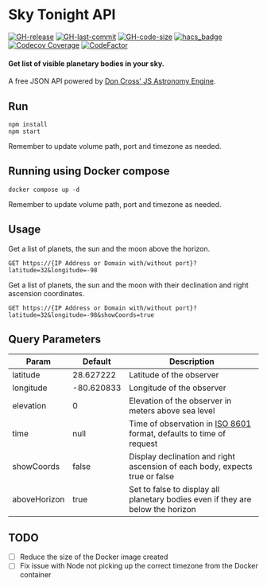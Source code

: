 # Sky Tonight API

[![GH-release](https://img.shields.io/github/v/release/wwwescape/sky-tonight-api.svg?style=flat-square)](https://github.com/wwwescape/sky-tonight-api/releases)
[![GH-last-commit](https://img.shields.io/github/last-commit/wwwescape/sky-tonight-api.svg?style=flat-square)](https://github.com/wwwescape/sky-tonight-api/commits/master)
[![GH-code-size](https://img.shields.io/github/languages/code-size/wwwescape/sky-tonight-api.svg?color=red&style=flat-square)](https://github.com/wwwescape/sky-tonight-api)
[![hacs_badge](https://img.shields.io/badge/HACS-Default-41BDF5.svg?style=flat-square)](https://github.com/hacs/default)
[![Codecov Coverage](https://img.shields.io/codecov/c/github/wwwescape/sky-tonight-api/main.svg?style=flat-square)](https://codecov.io/gh/wwwescape/sky-tonight-api/)
[![CodeFactor](https://www.codefactor.io/repository/github/wwwescape/sky-tonight-api/badge?style=flat-square)](https://www.codefactor.io/repository/github/wwwescape/sky-tonight-api)


#### Get list of visible planetary bodies in your sky.

A free JSON API powered by [Don Cross' JS Astronomy Engine](http://cosinekitty.com/astronomy.js).

## Run

```
npm install
npm start
```

Remember to update volume path, port and timezone as needed.

## Running using Docker compose

```
docker compose up -d
```

Remember to update volume path, port and timezone as needed.

## Usage

Get a list of planets, the sun and the moon above the horizon.
```
GET https://{IP Address or Domain with/without port}?latitude=32&longitude=-98
```

Get a list of planets, the sun and the moon with their declination and right ascension coordinates.
```
GET https://{IP Address or Domain with/without port}?latitude=32&longitude=-98&showCoords=true
```

## Query Parameters

| Param         | Default       | Description                                                                                                   |
| ------------- | ------------- | ------------------------------------------------------------------------------------------------------------- |
| latitude      | 28.627222     | Latitude of the observer                                                                                      |
| longitude     | -80.620833    | Longitude of the observer                                                                                     |
| elevation     | 0             | Elevation of the observer in meters above sea level                                                           |
| time          | null          | Time of observation in [ISO 8601](https://en.wikipedia.org/wiki/ISO_8601) format, defaults to time of request |
| showCoords    | false         | Display declination and right ascension of each body, expects true or false                                   |
| aboveHorizon  | true          | Set to false to display all planetary bodies even if they are below the horizon                               |

## TODO
- [ ] Reduce the size of the Docker image created
- [ ] Fix issue with Node not picking up the correct timezone from the Docker container